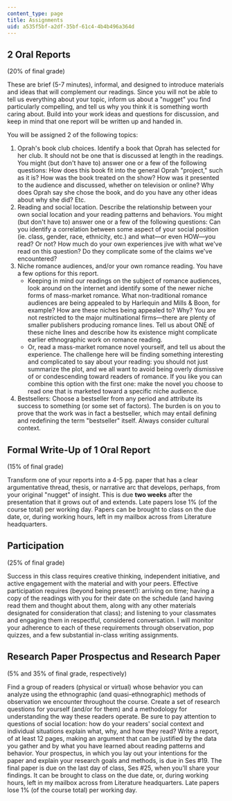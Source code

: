 ```yaml
---
content_type: page
title: Assignments
uid: a535f5bf-a2df-35bf-61c4-4b4b496a364d
---
```


2 Oral Reports
--------------

(20% of final grade)

These are brief (5-7 minutes), informal, and designed to introduce materials and ideas that will complement our readings. Since you will not be able to tell us everything about your topic, inform us about a "nugget" you find particularly compelling, and tell us why you think it is something worth caring about. Build into your work ideas and questions for discussion, and keep in mind that one report will be written up and handed in.

You will be assigned 2 of the following topics:

1.  Oprah's book club choices. Identify a book that Oprah has selected for her club. It should not be one that is discussed at length in the readings. You might (but don't have to) answer one or a few of the following questions: How does this book fit into the general Oprah "project," such as it is? How was the book treated on the show? How was it presented to the audience and discussed, whether on television or online? Why does Oprah say she chose the book, and do you have any other ideas about why she did? Etc.
2.  Reading and social location. Describe the relationship between your own social location and your reading patterns and behaviors. You might (but don't have to) answer one or a few of the following questions: Can you identify a correlation between some aspect of your social position (ie. class, gender, race, ethnicity, etc.) and what—or even HOW—you read? Or not? How much do your own experiences jive with what we've read on this question? Do they complicate some of the claims we've encountered?
3.  Niche romance audiences, and/or your own romance reading. You have a few options for this report.
    *   Keeping in mind our readings on the subject of romance audiences, look around on the internet and identify some of the newer niche forms of mass-market romance. What non-traditional romance audiences are being appealed to by Harlequin and Mills & Boon, for example? How are these niches being appealed to? Why? You are not restricted to the major multinational firms—there are plenty of smaller publishers producing romance lines. Tell us about ONE of these niche lines and describe how its existence might complicate earlier ethnographic work on romance reading.
    *   Or, read a mass-market romance novel yourself, and tell us about the experience. The challenge here will be finding something interesting and complicated to say about your reading: you should not just summarize the plot, and we all want to avoid being overly dismissive of or condescending toward readers of romance. If you like you can combine this option with the first one: make the novel you choose to read one that is marketed toward a specific niche audience.
4.  Bestsellers: Choose a bestseller from any period and attribute its success to something (or some set of factors). The burden is on you to prove that the work was in fact a bestseller, which may entail defining and redefining the term "bestseller" itself. Always consider cultural context.

Formal Write-Up of 1 Oral Report
--------------------------------

(15% of final grade)

Transform one of your reports into a 4-5 pg. paper that has a clear argumentative thread, thesis, or narrative arc that develops, perhaps, from your original "nugget" of insight. This is due **two weeks** after the presentation that it grows out of and extends. Late papers lose 1% (of the course total) per working day. Papers can be brought to class on the due date, or, during working hours, left in my mailbox across from Literature headquarters.

Participation
-------------

(25% of final grade)

Success in this class requires creative thinking, independent initiative, and active engagement with the material and with your peers. Effective participation requires (beyond being present!): arriving on time; having a copy of the readings with you for their date on the schedule (and having read them and thought about them, along with any other materials designated for consideration that class); and listening to your classmates and engaging them in respectful, considered conversation. I will monitor your adherence to each of these requirements through observation, pop quizzes, and a few substantial in-class writing assignments.

Research Paper Prospectus and Research Paper
--------------------------------------------

(5% and 35% of final grade, respectively)

Find a group of readers (physical or virtual) whose behavior you can analyze using the ethnographic (and quasi-ethnographic) methods of observation we encounter throughout the course. Create a set of research questions for yourself (and/or for them) and a methodology for understanding the way these readers operate. Be sure to pay attention to questions of social location: how do your readers' social context and individual situations explain what, why, and how they read? Write a report, of at least 12 pages, making an argument that can be justified by the data you gather and by what you have learned about reading patterns and behavior. Your prospectus, in which you lay out your intentions for the paper and explain your research goals and methods, is due in Ses #19. The final paper is due on the last day of class, Ses #25, when you'll share your findings. It can be brought to class on the due date, or, during working hours, left in my mailbox across from Literature headquarters. Late papers lose 1% (of the course total) per working day.